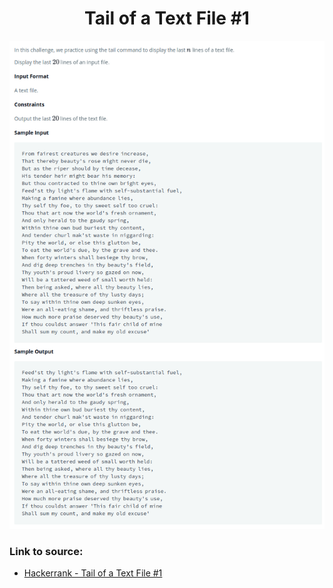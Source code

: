 <h1 align="center">Tail of a Text File #1</h1>

![alt text](https://github.com/matthew01lokiet/Github-repos-images/blob/main/Other/Bash/tail_of_a_text_file_%231.png)

### Link to source: 
- <a href="https://www.hackerrank.com/challenges/text-processing-tail-1/problem">Hackerrank - Tail of a Text File #1</a>

